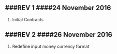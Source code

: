###REV 1
####24 November 2016
------
1. Initial Contracts

###REV 2
####26 November 2016
------
1. Redefine input money currency format
